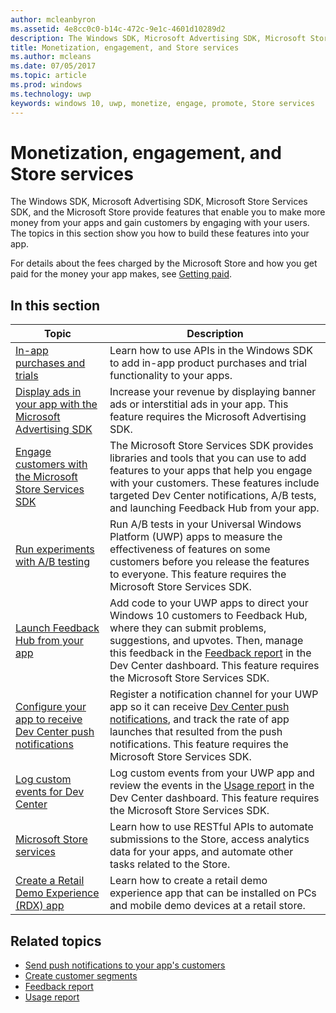 ```yaml
---
author: mcleanbyron
ms.assetid: 4e8cc0c0-b14c-472c-9e1c-4601d10289d2
description: The Windows SDK, Microsoft Advertising SDK, Microsoft Store Services SDK, and the Microsoft Store provide many features that enable you to make more money from your apps and gain customers from engaging with your users.
title: Monetization, engagement, and Store services
ms.author: mcleans
ms.date: 07/05/2017
ms.topic: article
ms.prod: windows
ms.technology: uwp
keywords: windows 10, uwp, monetize, engage, promote, Store services
---
```


# Monetization, engagement, and Store services

The Windows SDK, Microsoft Advertising SDK, Microsoft Store Services SDK, and the Microsoft Store provide features that enable you to make more money from your apps and gain customers by engaging with your users. The topics in this section show you how to build these features into your app.

For details about the fees charged by the Microsoft Store and how you get paid for the money your app makes, see [Getting paid](https://msdn.microsoft.com/library/windows/apps/mt148536).

## In this section

| Topic                | Description                 |
|--------------------|-----------------------------|
| [In-app purchases and trials](in-app-purchases-and-trials.md)      | Learn how to use APIs in the Windows SDK to add in-app product purchases and trial functionality to your apps.  |
| [Display ads in your app with the Microsoft Advertising SDK](display-ads-in-your-app.md)      |   Increase your revenue by displaying banner ads or interstitial ads in your app. This feature requires the Microsoft Advertising SDK. |
| [Engage customers with the Microsoft Store Services SDK](microsoft-store-services-sdk.md)      | The Microsoft Store Services SDK provides libraries and tools that you can use to add features to your apps that help you engage with your customers. These features include targeted Dev Center notifications, A/B tests, and launching Feedback Hub from your app. |
| [Run experiments with A/B testing](run-app-experiments-with-a-b-testing.md)      |   Run A/B tests in your Universal Windows Platform (UWP) apps to measure the effectiveness of features on some customers before you release the features to everyone. This feature requires the Microsoft Store Services SDK.  |
| [Launch Feedback Hub from your app](launch-feedback-hub-from-your-app.md)      |   Add code to your UWP apps to direct your Windows 10 customers to Feedback Hub, where they can submit problems, suggestions, and upvotes. Then, manage this feedback in the [Feedback report](../publish/feedback-report.md) in the Dev Center dashboard. This feature requires the Microsoft Store Services SDK.   |
| [Configure your app to receive Dev Center push notifications](configure-your-app-to-receive-dev-center-notifications.md)  |  Register a notification channel for your UWP app so it can receive [Dev Center push notifications](../publish/send-push-notifications-to-your-apps-customers.md), and track the rate of app launches that resulted from the push notifications. This feature requires the Microsoft Store Services SDK.  |
| [Log custom events for Dev Center](log-custom-events-for-dev-center.md)  | Log custom events from your UWP app and review the events in the [Usage report](../publish/usage-report.md) in the Dev Center dashboard. This feature requires the Microsoft Store Services SDK. |
| [Microsoft Store services](using-windows-store-services.md)    |  Learn how to use RESTful APIs to automate submissions to the Store, access analytics data for your apps, and automate other tasks related to the Store.    |
| [Create a Retail Demo Experience (RDX) app](retail-demo-experience.md)        |  Learn how to create a retail demo experience app that can be installed on PCs and mobile demo devices at a retail store.  |

## Related topics

* [Send push notifications to your app's customers](../publish/send-push-notifications-to-your-apps-customers.md)
* [Create customer segments](../publish/create-customer-segments.md)
* [Feedback report](../publish/feedback-report.md)
* [Usage report](../publish/usage-report.md)
